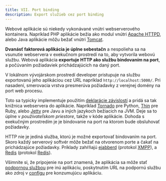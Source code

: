 ```yaml
---
title: VII. Port binding
description: Export služieb cez port binding
---
```

Webové aplikácie sú niekedy vykonávané vnútri webserverového kontainera.  Napríklad PHP aplikácie bežia ako modul vnútri [Apache HTTPD](http://httpd.apache.org/), alebo Java aplikácie môžu bežať vnútri [Tomcat](http://tomcat.apache.org/).

**Dvanásť faktorová aplikácia je úplne sebestačn** a nespolieha sa na vsunutie webservera v exekučnom prostredí na to, aby vytvorila webovú službu.  Webová aplikácia **exportuje HTTP ako službu bindovaním na port**, a počúvaním požiadaviek prichádzajúcich na daný port.

V lokálnom vývojárskom prostredí developer pristupuje na službu exportovanú jeho aplikáciou cez URL napríklad `http://localhost:5000/`.  Pri nasadení, smerovacia vrstva presmerúva požiadavky z verejnej domény na port web procesu.

Toto sa typicky implementuje použitím [deklarácie závislostí](./dependencies) a pridá sa tak knižnica webservera do aplikácie. Napríklad [Tornado](http://www.tornadoweb.org/) pre Python, [Thin](http://code.macournoyer.com/thin/) pre Ruby, alebo [Jetty](http://www.eclipse.org/jetty/) pre Javu a iných jazykoch bežiacich na JVM.  Deje sa to úplne v *používateľskom priestore*, takže v kóde aplikácie.  Dohoda s exekučným prostredím je je bindovanie na port na ktorom bude obsluhovať požiadavky.

HTTP nie je jediná služba, ktorú je možné exportovať bindovaním na port.  Skoro každý serverový softvér môže bežať na otvorenom porte a čakať na prichádzajúce požiadavky.  Príklady zahŕňajú [ejabberd](http://www.ejabberd.im/) (protokol [XMPP](http://xmpp.org/)), a [Redis](http://redis.io/) (protokol [Redis](http://redis.io/topics/protocol)).

Všimnite si, že pripojenie na port znamená, že aplikácia sa môže stať [podpornou službou](./backing-services) pre inú aplikáciu, poskytnutím URL na podpornú službu ako zdroj v [configu](./config) pre konzumujúcu aplikáciu.

